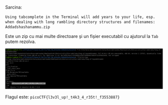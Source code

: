 Sarcina: 
```
Using tabcomplete in the Terminal will add years to your life, esp. when dealing with long rambling directory structures and filenames: Addadshashanammu.zip
```
Este un zip cu mai multe directoare și un fișier executabil cu ajutorul la `Tab` putem rezolva.

![alt text](image/tab_flag.png)

Flagul este: `picoCTF{l3v3l_up!_t4k3_4_r35t!_f3553887}`